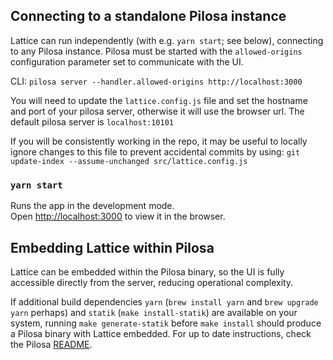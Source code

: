 ## Connecting to a standalone Pilosa instance

Lattice can run independently (with e.g. `yarn start`; see below), connecting to any Pilosa instance. Pilosa must be started with the `allowed-origins` configuration parameter set to communicate with the UI.

CLI: `pilosa server --handler.allowed-origins http://localhost:3000`

You will need to update the `lattice.config.js` file and set the hostname and port of your pilosa server, otherwise it will use the browser url. The default pilosa server is `localhost:10101`

If you will be consistently working in the repo, it may be useful to locally ignore changes to this file to prevent accidental commits by using:
 `git update-index --assume-unchanged src/lattice.config.js`

### `yarn start`

Runs the app in the development mode.<br />
Open [http://localhost:3000](http://localhost:3000) to view it in the browser.


## Embedding Lattice within Pilosa

Lattice can be embedded within the Pilosa binary, so the UI is fully accessible directly from the server, reducing operational complexity.

If additional build dependencies `yarn` (`brew install yarn` and `brew upgrade yarn` perhaps) and `statik` (`make install-statik`) are available on your system, running `make generate-statik` before `make install` should produce a Pilosa binary with Lattice embedded. For up to date instructions, check the Pilosa [README](https://github.com/molecula/pilosa#getting-started).
